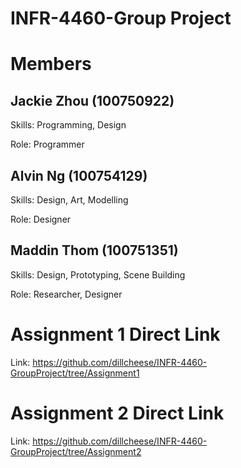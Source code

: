 # INFR-4460-Group Project

# Members
## Jackie Zhou (100750922)
Skills: Programming, Design 

Role: Programmer

## Alvin Ng (100754129)
Skills: Design, Art, Modelling    

Role: Designer

## Maddin Thom (100751351)
Skills: Design, Prototyping, Scene Building

Role: Researcher, Designer


# Assignment 1 Direct Link
Link: https://github.com/dillcheese/INFR-4460-GroupProject/tree/Assignment1

# Assignment 2 Direct Link
Link: https://github.com/dillcheese/INFR-4460-GroupProject/tree/Assignment2 
